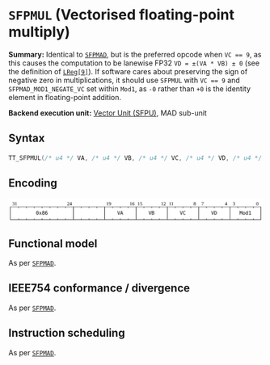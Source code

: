 # `SFPMUL` (Vectorised floating-point multiply)

**Summary:** Identical to [`SFPMAD`](SFPMAD.md), but is the preferred opcode when `VC == 9`, as this causes the computation to be lanewise FP32 `VD = ±(VA * VB) ± 0` (see the definition of [`LReg[9]`](LReg.md)). If software cares about preserving the sign of negative zero in multiplications, it should use `SFPMUL` with `VC == 9` and `SFPMAD_MOD1_NEGATE_VC` set within `Mod1`, as `-0` rather than `+0` is the identity element in floating-point addition.

**Backend execution unit:** [Vector Unit (SFPU)](VectorUnit.md), MAD sub-unit

## Syntax

```c
TT_SFPMUL(/* u4 */ VA, /* u4 */ VB, /* u4 */ VC, /* u4 */ VD, /* u4 */ Mod1)
```

## Encoding

![](../../../Diagrams/Out/Bits32_SFPMUL.svg)

## Functional model

As per [`SFPMAD`](SFPMAD.md#functional-model).

## IEEE754 conformance / divergence

As per [`SFPMAD`](SFPMAD.md#ieee754-conformance--divergence).

## Instruction scheduling

As per [`SFPMAD`](SFPMAD.md#instruction-scheduling).
